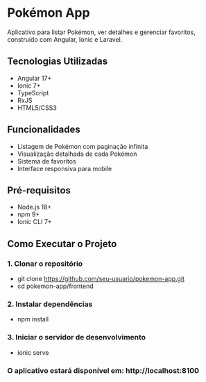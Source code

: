 # Pokémon App

Aplicativo para listar Pokémon, ver detalhes e gerenciar favoritos, construído com Angular, Ionic e Laravel.

## Tecnologias Utilizadas
- Angular 17+
- Ionic 7+
- TypeScript
- RxJS
- HTML5/CSS3

## Funcionalidades
- Listagem de Pokémon com paginação infinita
- Visualização detalhada de cada Pokémon
- Sistema de favoritos
- Interface responsiva para mobile

## Pré-requisitos
- Node.js 18+
- npm 9+
- Ionic CLI 7+

## Como Executar o Projeto

### 1. Clonar o repositório

- git clone https://github.com/seu-usuario/pokemon-app.git
- cd pokemon-app/frontend

### 2. Instalar dependências
- npm install
### 3. Iniciar o servidor de desenvolvimento
- ionic serve 
### O aplicativo estará disponível em: http://localhost:8100

